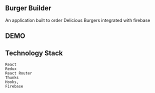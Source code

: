 ## Burger Builder

An application built to order Delicious Burgers integrated with firebase

## DEMO

## Technology Stack

    React
    Redux
    React Router
    Thunks
    Hooks,
    Firebase
